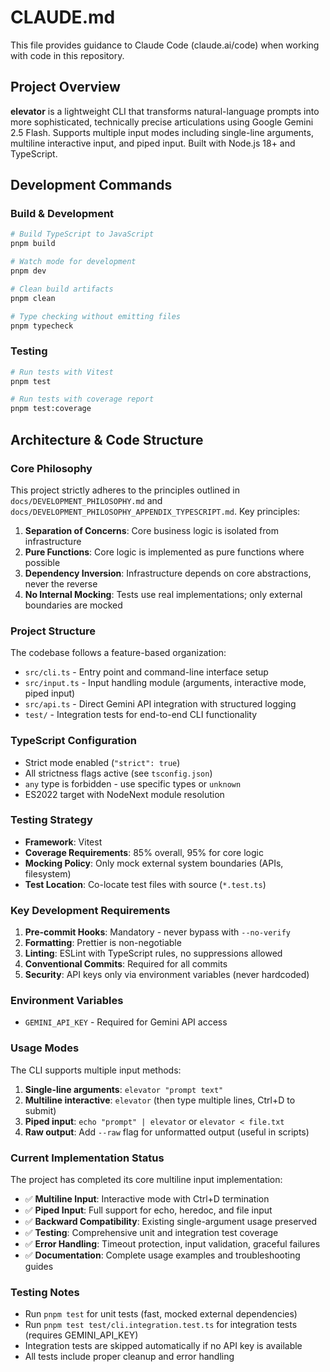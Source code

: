 # CLAUDE.md

This file provides guidance to Claude Code (claude.ai/code) when working with code in this repository.

## Project Overview

**elevator** is a lightweight CLI that transforms natural-language prompts into more sophisticated, technically precise articulations using Google Gemini 2.5 Flash. Supports multiple input modes including single-line arguments, multiline interactive input, and piped input. Built with Node.js 18+ and TypeScript.

## Development Commands

### Build & Development

```bash
# Build TypeScript to JavaScript
pnpm build

# Watch mode for development
pnpm dev

# Clean build artifacts
pnpm clean

# Type checking without emitting files
pnpm typecheck
```

### Testing

```bash
# Run tests with Vitest
pnpm test

# Run tests with coverage report
pnpm test:coverage
```

## Architecture & Code Structure

### Core Philosophy

This project strictly adheres to the principles outlined in `docs/DEVELOPMENT_PHILOSOPHY.md` and `docs/DEVELOPMENT_PHILOSOPHY_APPENDIX_TYPESCRIPT.md`. Key principles:

1. **Separation of Concerns**: Core business logic is isolated from infrastructure
2. **Pure Functions**: Core logic is implemented as pure functions where possible
3. **Dependency Inversion**: Infrastructure depends on core abstractions, never the reverse
4. **No Internal Mocking**: Tests use real implementations; only external boundaries are mocked

### Project Structure

The codebase follows a feature-based organization:

- `src/cli.ts` - Entry point and command-line interface setup
- `src/input.ts` - Input handling module (arguments, interactive mode, piped input)
- `src/api.ts` - Direct Gemini API integration with structured logging
- `test/` - Integration tests for end-to-end CLI functionality

### TypeScript Configuration

- Strict mode enabled (`"strict": true`)
- All strictness flags active (see `tsconfig.json`)
- `any` type is forbidden - use specific types or `unknown`
- ES2022 target with NodeNext module resolution

### Testing Strategy

- **Framework**: Vitest
- **Coverage Requirements**: 85% overall, 95% for core logic
- **Mocking Policy**: Only mock external system boundaries (APIs, filesystem)
- **Test Location**: Co-locate test files with source (`*.test.ts`)

### Key Development Requirements

1. **Pre-commit Hooks**: Mandatory - never bypass with `--no-verify`
2. **Formatting**: Prettier is non-negotiable
3. **Linting**: ESLint with TypeScript rules, no suppressions allowed
4. **Conventional Commits**: Required for all commits
5. **Security**: API keys only via environment variables (never hardcoded)

### Environment Variables

- `GEMINI_API_KEY` - Required for Gemini API access

### Usage Modes

The CLI supports multiple input methods:

1. **Single-line arguments**: `elevator "prompt text"`
2. **Multiline interactive**: `elevator` (then type multiple lines, Ctrl+D to submit)
3. **Piped input**: `echo "prompt" | elevator` or `elevator < file.txt`
4. **Raw output**: Add `--raw` flag for unformatted output (useful in scripts)

### Current Implementation Status

The project has completed its core multiline input implementation:

- ✅ **Multiline Input**: Interactive mode with Ctrl+D termination
- ✅ **Piped Input**: Full support for echo, heredoc, and file input
- ✅ **Backward Compatibility**: Existing single-argument usage preserved
- ✅ **Testing**: Comprehensive unit and integration test coverage
- ✅ **Error Handling**: Timeout protection, input validation, graceful failures
- ✅ **Documentation**: Complete usage examples and troubleshooting guides

### Testing Notes

- Run `pnpm test` for unit tests (fast, mocked external dependencies)
- Run `pnpm test test/cli.integration.test.ts` for integration tests (requires GEMINI_API_KEY)
- Integration tests are skipped automatically if no API key is available
- All tests include proper cleanup and error handling
